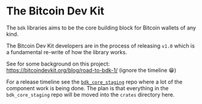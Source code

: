 # The Bitcoin Dev Kit

The `bdk` libraries aims to be the core building block for Bitcoin wallets of any kind.

The Bitcoin Dev Kit developers are in the process of releasing `v1.0` which is a fundamental
re-write of how the library works.

See for some background on this project: https://bitcoindevkit.org/blog/road-to-bdk-1/ (ignore the timeline 😁)

For a release timeline see the [`bdk_core_staging`] repo where a lot of the component work is being done. The plan is that everything in the `bdk_core_staging` repo will be moved into the `crates` directory here.


[`bdk_core_staging`]: https://github.com/LLFourn/bdk_core_staging





